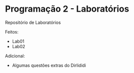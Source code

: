 # Programação 2 - Laboratórios

Repositório de Laboratórios

Feitos: 

- Lab01
- Lab02

Adicional:

- Algumas questões extras do Dirlididi
